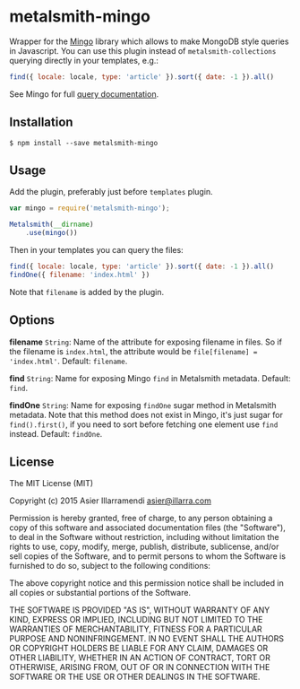 # metalsmith-mingo

Wrapper for the [Mingo](https://github.com/kofrasa/mingo) library which allows to make MongoDB style queries in Javascript. You can use this plugin instead of `metalsmith-collections` querying directly in your templates, e.g.:

```javascript
find({ locale: locale, type: 'article' }).sort({ date: -1 }).all()
```

See Mingo for full [query documentation](https://github.com/kofrasa/mingo).

## Installation

    $ npm install --save metalsmith-mingo

## Usage

Add the plugin, preferably just before `templates` plugin.

```javascript
var mingo = require('metalsmith-mingo');

Metalsmith(__dirname)
    .use(mingo())

```

Then in your templates you can query the files:

```javascript
find({ locale: locale, type: 'article' }).sort({ date: -1 }).all()
findOne({ filename: 'index.html' })
```

Note that `filename` is added by the plugin.

## Options

**filename** `String`: Name of the attribute for exposing filename in files. So if the filename is `index.html`, the attribute would be `file[filename] = 'index.html'`. Default: `filename`.

**find** `String`: Name for exposing Mingo `find` in Metalsmith metadata. Default: `find`.

**findOne** `String`: Name for exposing `findOne` sugar method in Metalsmith metadata. Note that this method does not exist in Mingo, it's just sugar for `find().first()`, if you need to sort before fetching one element use `find` instead. Default: `findOne`.

## License

The MIT License (MIT)

Copyright (c) 2015 Asier Illarramendi <asier@illarra.com>

Permission is hereby granted, free of charge, to any person obtaining a copy
of this software and associated documentation files (the "Software"), to deal
in the Software without restriction, including without limitation the rights
to use, copy, modify, merge, publish, distribute, sublicense, and/or sell
copies of the Software, and to permit persons to whom the Software is
furnished to do so, subject to the following conditions:

The above copyright notice and this permission notice shall be included in all
copies or substantial portions of the Software.

THE SOFTWARE IS PROVIDED "AS IS", WITHOUT WARRANTY OF ANY KIND, EXPRESS OR
IMPLIED, INCLUDING BUT NOT LIMITED TO THE WARRANTIES OF MERCHANTABILITY,
FITNESS FOR A PARTICULAR PURPOSE AND NONINFRINGEMENT. IN NO EVENT SHALL THE
AUTHORS OR COPYRIGHT HOLDERS BE LIABLE FOR ANY CLAIM, DAMAGES OR OTHER
LIABILITY, WHETHER IN AN ACTION OF CONTRACT, TORT OR OTHERWISE, ARISING FROM,
OUT OF OR IN CONNECTION WITH THE SOFTWARE OR THE USE OR OTHER DEALINGS IN THE
SOFTWARE.
